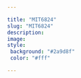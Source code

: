 ```yaml
---

title: "MIT6824"
slug: "MIT6824"
description:
image:
style:
 background: "#2a9d8f"
 color: "#fff"

---
```

